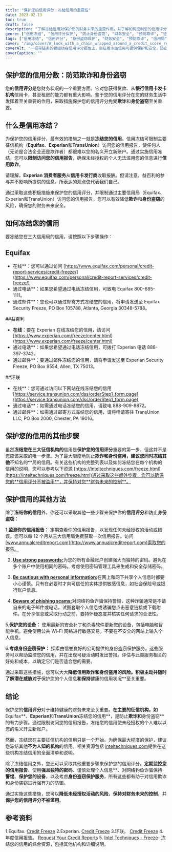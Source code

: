 ```yaml
---
title: "保护您的信用评分：冻结信用的重要性"
date: 2023-02-13
toc: true
draft: false
description: "了解冻结信用对保护您的财务未来的重要作用，并了解如何控制您的信用评分。"
genre: ["信用冻结", "信用评分保护", "防止身份盗窃", "财务安全", "预防欺诈", "征信机构", "Equifax", "益百利", "环联", "个人理财"]
tags: ["信用冻结", "信用评分", "身份盗窃保护", "财务安全", "预防欺诈", "信用局", "Equifax", "益百利", "环联", "保护信用评分", "维护信用", "信用报告", "信用欺诈", "信用监控", "信用卡发行商", "冻结信贷", "信用保护", "信用报告冻结", "信用监控服务", "财务未来", "冻结信用的重要性", "如何冻结信用", "信用冻结程序", "信用局安全冻结", "冻结信用报告", "防止身份盗窃", "信用评分管理", "保护财务信息", "防欺诈安全措施", "金融身份保护"]
cover: "/img/cover/A_lock_with_a_chain_wrapped_around_a_credit_score_report.png"
coverAlt: "一把带链条的锁缠绕在信用评分报告上，象征着冻结信用可提供保护和安全，防止身份盗窃和欺诈行为"
coverCaption: ""
---
```


## 保护您的信用分数：防范欺诈和身份盗窃

您的**信用评分**是您财务状况的一个重要方面。它对您获得贷款、从**银行信用卡发卡机构**信用卡，甚至租房的能力都有重大影响。鉴于您的信用评分在您的财务生活中发挥着至关重要的作用，采取措施保护您的信用评分免受**欺诈**和**身份盗窃**至关重要。

## 什么是信用冻结？

为保护您的信用评分，最有效的措施之一就是**冻结您的信用**。信用冻结可限制主要征信机构（**Equifax**、**Experian**和**TransUnion**）访问您的信用报告，使任何人（无论是合法企业还是欺诈者）都很难以您的名义开立新账户。通过实施信用冻结，您可以**限制访问您的信用报告**，确保未经授权的个人无法滥用您的信息进行**信用欺诈**。

请理解，**Experian 消费者服务**从**信用卡发行商**收取报酬。但请注意，益百利的参与并不影响所提供的信息，所表达的观点仅代表我们自己。

通过采取这些积极措施来保护您的信用评分，并限制通过主要信用局（Equifax、Experian和TransUnion）访问您的信用报告，您可以有效降低**欺诈**和**身份盗窃**的风险，确保您的财务未来安全。

## 如何冻结您的信用

要冻结您在三大信用局的信用，请按照以下步骤操作：

## Equifax

- 在线**：您可以通过访问 [https://www.equifax.com/personal/credit-report-services/credit-freeze/](https://www.equifax.com/personal/credit-report-services/credit-freeze/)
- 通过电话**：如果您希望通过电话冻结信用，可致电 Equifax 800-685-1111。
- 通过邮件**：您也可以通过邮寄方式冻结您的信用，将申请发送至 Equifax Security Freeze, PO Box 105788, Atlanta, Georgia 30348-5788。

##益百利

- **在线**：要在 Experian 在线冻结您的信用，请访问 [https://www.experian.com/freeze/center.html](https://www.experian.com/freeze/center.html)
- 通过电话**：如果您希望通过电话冻结信用，可拨打 Experian 电话 888-397-3742。
- 通过邮件**：要通过邮件冻结您的信用，请将申请发送至 Experian Security Freeze, PO Box 9554, Allen, TX 75013。

##环联

- 在线**：您可通过访问以下网站在线冻结您的信用 [https://service.transunion.com/dss/orderStep1_form.page](https://service.transunion.com/dss/orderStep1_form.page)
- 通过电话**：如需通过电话冻结您的信用，请致电 888-909-8872。
- 通过邮件**：如需通过邮寄方式冻结您的信用，请将申请寄往 TransUnion LLC, PO Box 2000, Chester, PA 19016。

## 保护您的信用的其他步骤

虽然**冻结您在三大征信机构的**信用是**保护您的信用评分**重要的第一步，但这并不是您应该采取的唯一步骤。为了最大限度地防止**欺诈和身份盗用，建议您同时冻结其他**不知名的**局的信用。有关这些机构的完整列表以及如何冻结您在每个机构的信用的说明，您可以参考以下资源 [https://inteltechniques.com/freeze.html](https://inteltechniques.com/freeze.html)通过采取这些额外步骤，您可以确保您的**信用评分不被滥用**，并保持对您**财务未来的控制**。

## 保护信用的其他方法

除了**冻结你的信用**外，你还可以采取其他一些步骤来保护你的**信用评分**和防止**身份盗窃**：

1.**监测你的信用报告：** 定期查看你的信用报告，以发现任何未经授权的活动或错误。您可以每 12 个月从三大信用局免费获取一次信用报告。访问 [www.annualcreditreport.com](http://www.annualcreditreport.com)索取您的报告。

2. [**Use strong passwords:**](https://simeononsecurity.ch/articles/how-to-create-strong-passwords/)为您的所有金融账户创建强大而独特的密码。避免在多个账户中使用相同的密码。考虑使用密码管理工具来生成和安全存储密码。

3. [**Be cautious with personal information:**](https://simeononsecurity.ch/articles/tips-for-secure-e-commerce-transactions-and-safe-online-shopping/)在网上和网下共享个人信息时都要小心谨慎。只有在必要时才向可信任的实体提供敏感信息，如社会保险号或银行账户信息。

4. [**Beware of phishing scams:**](https://simeononsecurity.ch/articles/what-is-a-common-indicator-of-a-phishing-attempt/)对网络钓鱼诈骗保持警惕，这种诈骗通常是不请自来的电子邮件或电话，试图套取个人信息或诱骗您点击恶意链接或下载附件。在分享信息或采取行动之前，要持怀疑态度并核实任何请求的合法性。

5.**保护您的设备：** 使用最新的安全补丁和杀毒软件更新您的设备，包括电脑和智能手机。避免使用公共 Wi-Fi 网络进行敏感交易，不要在不安全的网站上输入个人信息。

6.**考虑身份盗窃保护：** 探索由信誉良好的公司提供的身份盗窃保护服务。这些服务可以帮助监控您的信用，并在出现可疑活动时发出警报。评估与此类服务相关的好处和成本，以确定它们是否适合您的需要。

通过采取这些措施，您可以大大**降低信用欺诈和身份盗用的风险。积极主动并随时了解潜在威胁对于**保护您的个人信息**和保持**健康的信用状况**至关重要。

## 结论

保护您的**信用评分**对于维持健康的财务未来至关重要。**在主要的征信机构，如**Equifax**、**Experian**和**TransUnion**冻结您的信用**，是防止**欺诈和**身份盗窃**的有力步骤。通过限制访问您的信用报告，冻结您的信用使未经授权的个人难以以您的名义开立新账户。

然而，冻结您在主要征信机构的信用只是一个开始。为确保最大程度的保护，建议您冻结其他**不为人知的机构**的信用。相关资源包括 [inteltechniques.com](https://inteltechniques.com/freeze.html)提供在这些机构冻结信用的全面清单和说明。

除了冻结信用之外，您还可以采取其他重要步骤来保护您的信用评分。**定期监控您的信用报告**、使用**强且独特的密码**、谨慎处理个人信息**、对网络钓鱼诈骗保持**警惕**、**保护您的设备**，以及考虑**身份盗窃保护服务**，所有这些都有助于对信用欺诈和身份盗窃进行强有力的防御。

通过实施这些措施，您可以**降低未经授权活动的风险**，**保持对财务未来的控制**，并**保护您的信用评分不被滥用**。

## 参考资料

1.Equifax. [Credit Freeze](https://www.equifax.com/personal/credit-report-services/credit-freeze/)
2.Experian. [Credit Freeze](https://www.experian.com/freeze/center.html)
3.环联。 [Credit Freeze](https://service.transunion.com/dss/orderStep1_form.page)
4.年度信用报告。 [Request Your Credit Reports](http://www.annualcreditreport.com)
5. [Intel Techniques - Freeze](https://inteltechniques.com/freeze.html)- 冻结您的信用的综合资源，包括其他机构和详细说明。
